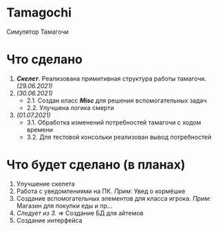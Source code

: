 # Tamagochi
Симулятор Тамагочи


# Что сделано 
1. ***Скелет***. Реализована примитивная структура работы тамагочи. *(29.06.2021)*
2. *(30.06.2021)*
    * 2.1. Создан класс ***Misc*** для решения вспомогательных задач
    * 2.2. Улучшена логика смерти
3. *(01.07.2021)*
   * 3.1. Обработка изменений потребностей тамагочи с ходом времени
   * 3.2. Для тестовой консольки реализован вывод потребностей

# Что будет сделано (в планах)
1. Улучшение скелета
2. Работа с уведомлениями на ПК. *Прим*: Увед о кормёшке
3. Создание вспомогательных элементов для класса игрока. *Прим*: Магазин для покупки еды и пр...
4. *Следует из 3.* => Создание БД для айтемов
5. Создание интерфейса

